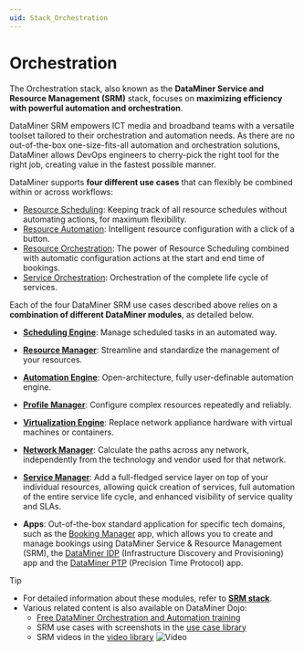 ```yaml
---
uid: Stack_Orchestration
---
```


# Orchestration

The Orchestration stack, also known as the **DataMiner Service and Resource Management (SRM)** stack, focuses on **maximizing efficiency with powerful automation and orchestration**.

DataMiner SRM empowers ICT media and broadband teams with a versatile toolset tailored to their orchestration and automation needs. As there are no out-of-the-box one-size-fits-all automation and orchestration solutions, DataMiner allows DevOps engineers to cherry-pick the right tool for the right job, creating value in the fastest possible manner.

DataMiner supports **four different use cases** that can flexibly be combined within or across workflows:

- [Resource Scheduling](xref:srm_resource_scheduling): Keeping track of all resource schedules without automating actions, for maximum flexibility.
- [Resource Automation](xref:srm_resource_automation): Intelligent resource configuration with a click of a button.
- [Resource Orchestration](xref:srm_resource_orchestration): The power of Resource Scheduling combined with automatic configuration actions at the start and end time of bookings.
- [Service Orchestration](xref:srm_service_orchestration): Orchestration of the complete life cycle of services.

Each of the four DataMiner SRM use cases described above relies on a **combination of different DataMiner modules**, as detailed below.

- **[Scheduling Engine](xref:srm_stack#scheduling-engine)**: Manage scheduled tasks in an automated way.

- **[Resource Manager](xref:srm_stack#resource-manager)**: Streamline and standardize the management of your resources.

- **[Automation Engine](xref:srm_stack#automation-engine)**: Open-architecture, fully user-definable automation engine.

- **[Profile Manager](xref:srm_stack#profile-manager)**: Configure complex resources repeatedly and reliably.

- **[Virtualization Engine](xref:srm_stack#virtualization-engine)**: Replace network appliance hardware with virtual machines or containers.

- **[Network Manager](xref:srm_stack#network-manager)**: Calculate the paths across any network, independently from the technology and vendor used for that network.

- **[Service Manager](xref:srm_stack#service-manager)**: Add a full-fledged service layer on top of your individual resources, allowing quick creation of services, full automation of the entire service life cycle, and enhanced visibility of service quality and SLAs.

- **Apps**: Out-of-the-box standard application for specific tech domains, such as the [Booking Manager](xref:Booking_Manager_user_interface) app, which allows you to create and manage bookings using DataMiner Service & Resource Management (SRM), the [DataMiner IDP](xref:SolIDP) (Infrastructure Discovery and Provisioning) app and the [DataMiner PTP](xref:SolPTP) (Precision Time Protocol) app.

> [!TIP]
>
> - For detailed information about these modules, refer to **[SRM stack](xref:srm_stack)**.
> - Various related content is also available on DataMiner Dojo:
>   - [Free DataMiner Orchestration and Automation training](https://community.dataminer.services/learning/courses/orchestration-automation/)
>   - SRM use cases with screenshots in the [use case library](https://community.dataminer.services/use-cases/?_sf_s=SRM)
>   - SRM videos in the [video library](https://community.dataminer.services/videos/?_sf_s=SRM) ![Video](~/user-guide/images/video_Duo.png)
